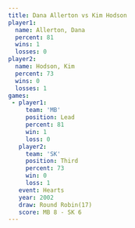 ```yaml
---
title: Dana Allerton vs Kim Hodson
player1:              
  name: Allerton, Dana
  percent: 81         
  wins: 1             
  losses: 0           
player2:              
  name: Hodson, Kim   
  percent: 73         
  wins: 0             
  losses: 1           
games:
 - player1:        
     team: 'MB'    
     position: Lead
     percent: 81   
     win: 1        
     loss: 0       
   player2:         
     team: 'SK'     
     position: Third
     percent: 73    
     win: 0         
     loss: 1        
   event: Hearts        
   year: 2002           
   draw: Round Robin(17)
   score: MB 8 - SK 6   
---
```

